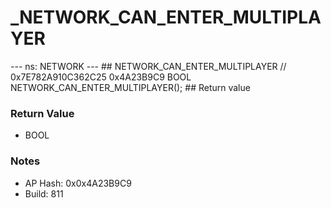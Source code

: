 # _NETWORK_CAN_ENTER_MULTIPLAYER

--- ns: NETWORK --- ## NETWORK_CAN_ENTER_MULTIPLAYER  // 0x7E782A910C362C25 0x4A23B9C9 BOOL NETWORK_CAN_ENTER_MULTIPLAYER();   ## Return value

### Return Value
* BOOL

### Notes
* AP Hash: 0x0x4A23B9C9
* Build: 811

